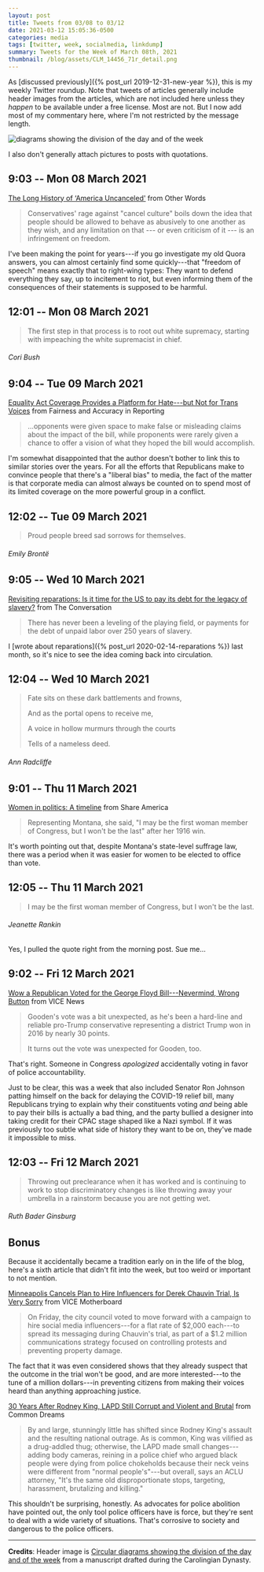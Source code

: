 ```yaml
---
layout: post
title: Tweets from 03/08 to 03/12
date: 2021-03-12 15:05:36-0500
categories: media
tags: [twitter, week, socialmedia, linkdump]
summary: Tweets for the Week of March 08th, 2021
thumbnail: /blog/assets/CLM_14456_71r_detail.png
---
```


As [discussed previously]({% post_url 2019-12-31-new-year %}), this is my weekly Twitter roundup.  Note that tweets of articles generally include header images from the articles, which are not included here unless they *happen* to be available under a free license.  Most are not.  But I now add most of my commentary here, where I'm not restricted by the message length.

![diagrams showing the division of the day and of the week](/blog/assets/CLM_14456_71r_detail.png "diagrams showing the division of the day and of the week")

I also don't generally attach pictures to posts with quotations.

## 9:03 -- Mon 08 March 2021

[<i class="fab fa-twitter-square"></i>](https://twitter.com/jcolag/status/1368925219528744970) [The Long History of ‘America Uncanceled'](https://otherwords.org/the-long-history-of-america-uncanceled/) from Other Words

 > Conservatives' rage against "cancel culture" boils down the idea that people should be allowed to behave as abusively to one another as they wish, and any limitation on that --- or even criticism of it --- is an infringement on freedom.

I've been making the point for years---if you go investigate my old Quora answers, you can almost certainly find some quickly---that "freedom of speech" means exactly that to right-wing types:  They want to defend everything they say, up to incitement to riot, but even informing them of the consequences of their statements is supposed to be harmful.

## 12:01 -- Mon 08 March 2021

[<i class="fab fa-twitter"></i>](https://twitter.com/jcolag/status/1368970014523465728)

 > The first step in that process is to root out white supremacy, starting with impeaching the white supremacist in chief.

###### Cori Bush

## 9:04 -- Tue 09 March 2021

[<i class="fab fa-twitter-square"></i>](https://twitter.com/jcolag/status/1369287858859687936) [Equality Act Coverage Provides a Platform for Hate---but Not for Trans Voices](https://fair.org/home/equality-act-coverage-provides-a-platform-for-hate-but-not-for-trans-voices/) from Fairness and Accuracy in Reporting

 > ...opponents were given space to make false or misleading claims about the impact of the bill, while proponents were rarely given a chance to offer a vision of what they hoped the bill would accomplish.

I'm somewhat disappointed that the author doesn't bother to link this to similar stories over the years.  For all the efforts that Republicans make to convince people that there's a "liberal bias" to media, the fact of the matter is that corporate media can almost always be counted on to spend most of its limited coverage on the more powerful group in a conflict.

## 12:02 -- Tue 09 March 2021

[<i class="fab fa-twitter"></i>](https://twitter.com/jcolag/status/1369332653984464897)

 > Proud people breed sad sorrows for themselves.

###### Emily Brontë

## 9:05 -- Wed 10 March 2021

[<i class="fab fa-twitter-square"></i>](https://twitter.com/jcolag/status/1369650498459025422) [Revisiting reparations: Is it time for the US to pay its debt for the legacy of slavery?](https://theconversation.com/revisiting-reparations-is-it-time-for-the-us-to-pay-its-debt-for-the-legacy-of-slavery-151972) from The Conversation

 > There has never been a leveling of the playing field, or payments for the debt of unpaid labor over 250 years of slavery.

I [wrote about reparations]({% post_url 2020-02-14-reparations %}) last month, so it's nice to see the idea coming back into circulation.

## 12:04 -- Wed 10 March 2021

[<i class="fab fa-twitter"></i>](https://twitter.com/jcolag/status/1369695545179054082)

 > Fate sits on these dark battlements and frowns,
 >
 > And as the portal opens to receive me,
 >
 > A voice in hollow murmurs through the courts
 >
 > Tells of a nameless deed.

###### Ann Radcliffe

## 9:01 -- Thu 11 March 2021

[<i class="fab fa-twitter-square"></i>](https://twitter.com/jcolag/status/1370011879523852293) [Women in politics: A timeline](https://share.america.gov/women-in-politics-timeline/) from Share America

 > Representing Montana, she said, "I may be the first woman member of Congress, but I won't be the last" after her 1916 win.

It's worth pointing out that, despite Montana's state-level suffrage law, there was a period when it was easier for women to be elected to office than vote.

## 12:05 -- Thu 11 March 2021

[<i class="fab fa-twitter"></i>](https://twitter.com/jcolag/status/1370058184669417478)

 > I may be the first woman member of Congress, but I won't be the last.

###### Jeanette Rankin

Yes, I pulled the quote right from the morning post.  Sue me...

## 9:02 -- Fri 12 March 2021

[<i class="fab fa-twitter-square"></i>](https://twitter.com/jcolag/status/1370374519043538946) [Wow a Republican Voted for the George Floyd Bill---Nevermind, Wrong Button](https://www.vice.com/en/article/g5bezq/wow-a-republican-voted-for-the-george-floyd-bilnevermind-wrong-button) from VICE News

 > Gooden's vote was a bit unexpected, as he's been a hard-line and reliable pro-Trump conservative representing a district Trump won in 2016 by nearly 30 points.
 >
 > It turns out the vote was unexpected for Gooden, too.

That's right.  Someone in Congress *apologized* accidentally voting in favor of police accountability.

Just to be clear, this was a week that also included Senator Ron Johnson patting himself on the back for delaying the COVID-19 relief bill, many Republicans trying to explain why their constituents voting *and* being able to pay their bills is actually a bad thing, and the party bullied a designer into taking credit for their CPAC stage shaped like a Nazi symbol.  If it was previously too subtle what side of history they want to be on, they've made it impossible to miss.

## 12:03 -- Fri 12 March 2021

[<i class="fab fa-twitter"></i>](https://twitter.com/jcolag/status/1370420069445042185)

 > Throwing out preclearance when it has worked and is continuing to work to stop discriminatory changes is like throwing away your umbrella in a rainstorm because you are not getting wet.

###### Ruth Bader Ginsburg

## Bonus

Because it accidentally became a tradition early on in the life of the blog, here's a sixth article that didn't fit into the week, but too weird or important to not mention.

<i class="fas fa-square"></i> [Minneapolis Cancels Plan to Hire Influencers for Derek Chauvin Trial, Is Very Sorry](https://www.vice.com/en/article/93w7na/minneapolis-cancels-plan-to-hire-influencers-for-derek-chauvin-trial) from VICE Motherboard

 > On Friday, the city council voted to move forward with a campaign to hire social media influencers---for a flat rate of $2,000 each---to spread its messaging during Chauvin's trial, as part of a $1.2 million communications strategy focused on controlling protests and preventing property damage.

The fact that it was even considered shows that they already suspect that the outcome in the trial won't be good, and are more interested---to the tune of a million dollars---in preventing citizens from making their voices heard than anything approaching justice.

<i class="fas fa-square"></i> [30 Years After Rodney King, LAPD Still Corrupt and Violent and Brutal](https://www.commondreams.org/further/2021/03/03/30-years-after-rodney-king-lapd-still-corrupt-and-violent-and-brutal) from Common Dreams

 > By and large, stunningly little has shifted since Rodney King's assault and the resulting national outrage. As is common, King was vilified as a drug-addled thug; otherwise, the LAPD made small changes---adding body cameras, reining in a police chief who argued black people were dying from police chokeholds because their neck veins were different from "normal people's"---but overall, says an ACLU attorney, "It's the same old disproportionate stops, targeting, harassment, brutalizing and killing."

This shouldn't be surprising, honestly.  As advocates for police abolition have pointed out, the only tool police officers have is force, but they're sent to deal with a wide variety of situations.  That's corrosive to society and dangerous to the police officers.

* * *

**Credits**:  Header image is [Circular diagrams showing the division of the day and of the week](https://en.wikipedia.org/wiki/Week#/media/File:CLM_14456_71r_detail.jpg) from a manuscript drafted during the Carolingian Dynasty.
